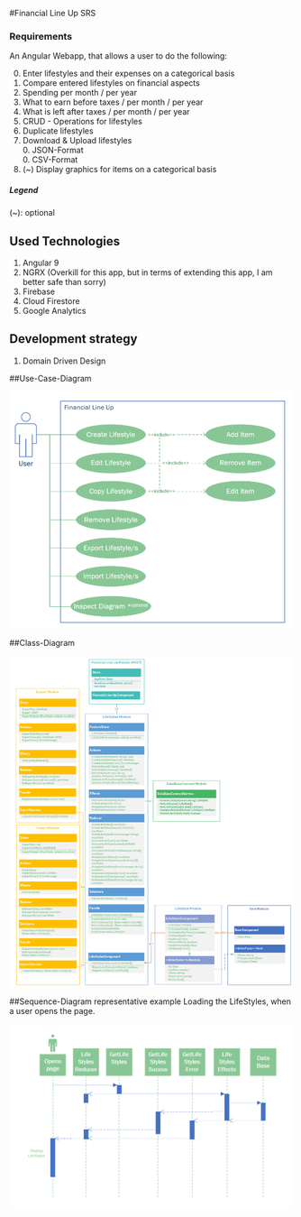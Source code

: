 #Financial Line Up SRS  

### Requirements  
  
An Angular Webapp, that allows a user to do the following:
  
0. Enter lifestyles and their expenses on a categorical basis
0. Compare entered lifestyles on financial aspects
0. Spending per month / per year
0. What to earn before taxes / per month / per year 
0. What is left after taxes / per month / per year
0. CRUD - Operations for lifestyles
0. Duplicate lifestyles
0. Download & Upload lifestyles  
     0. JSON-Format  
     0. CSV-Format
0. (~) Display graphics for items on a categorical basis 

      
##### Legend  
(~): optional
  
## Used Technologies
  
 1. Angular 9
 2. NGRX (Overkill for this app, but in terms of extending this app, I am better safe than sorry)
 3. Firebase
 4. Cloud Firestore
 5. Google Analytics
 
 ## Development strategy
  1. Domain Driven Design
  
##Use-Case-Diagram  
  
![image usecaseDiagramm](res/img/uml_usecase.PNG)
  
  
##Class-Diagram
  
![image info](res/img/uml_class.PNG)
  
 
##Sequence-Diagram representative example
Loading the LifeStyles, when a user opens the page.

![image info](./res/img/uml_sequence.PNG) 
 
